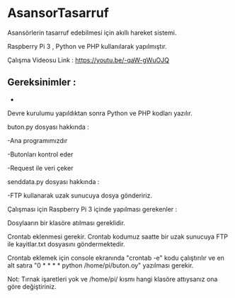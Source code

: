 # AsansorTasarruf

Asansörlerin tasarruf edebilmesi için akıllı hareket sistemi. 

Raspberry Pi 3 , Python ve PHP kullanılarak yapılmıştır.

Çalışma Videosu Link : https://youtu.be/-qaW-gWuOJQ

Gereksinimler :
-
-

Devre kurulumu yapıldıktan sonra Python ve PHP kodları yazılır.

buton.py dosyası hakkında :

-Ana programımızdır

-Butonları kontrol eder

-Request ile veri çeker


senddata.py dosyası hakkında :

-FTP kullanarak uzak sunucuya dosya göndeririz.

Çalışması için Raspberry Pi 3 içinde yapılması gerekenler : 

Dosylaarın bir klasöre atılması gereklidir.

Crontab eklenmesi gerekir. Crontab kodumuz saatte bir uzak sunucuya FTP ile kayitlar.txt dosyasını göndermektedir.

Crontab eklemek için console ekranında "crontab -e" kodu çalıştırılır ve en alt satıra "0 * * * * python /home/pi/buton.oy" yazılması gerekir.

Not: Tırnak işaretleri yok ve /home/pi/ kısmı hangi klasöre attıysanız ona göre değiştiriniz.
